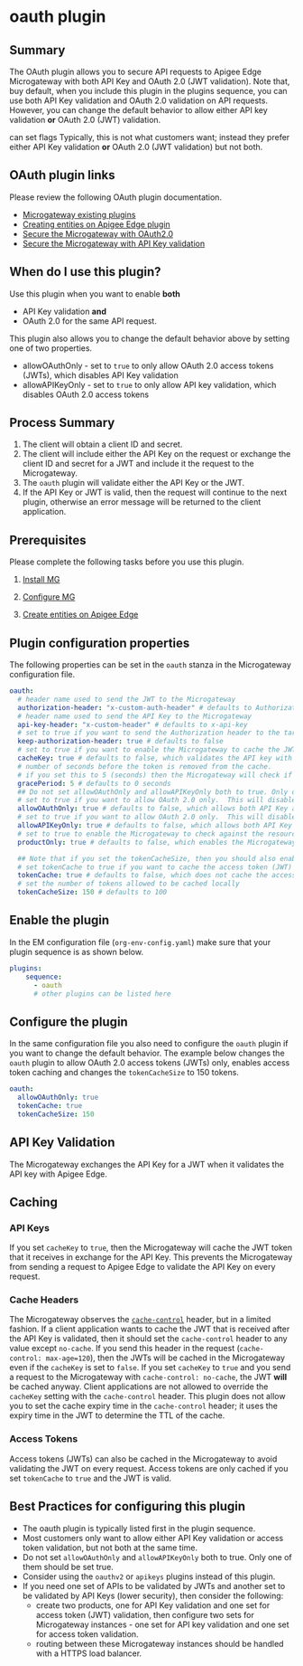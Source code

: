 # oauth plugin

## Summary
The OAuth plugin allows you to secure API requests to Apigee Edge Microgateway with both API Key and OAuth 2.0 (JWT validation). Note that, buy default, when you include this plugin in the plugins sequence, you can use both API Key validation and OAuth 2.0 validation on API requests. However, you can change the default behavior to allow either API key validation **or** OAuth 2.0 (JWT) validation. 

can set flags Typically, this is not what customers want; instead they prefer either API Key validation **or** OAuth 2.0 (JWT validation) but not both.  

## OAuth plugin links
Please review the following OAuth plugin documentation.  
* [Microgateway existing plugins](https://docs.apigee.com/api-platform/microgateway/2.5.x/use-plugins#existingpluginsbundledwithedgemicrogateway)
* [Creating entities on Apigee Edge plugin](https://docs.apigee.com/api-platform/microgateway/2.5.x/setting-and-configuring-edge-microgateway.html#part2createentitiesonapigeeedge)
* [Secure the Microgateway with OAuth2.0](https://docs.apigee.com/api-platform/microgateway/2.5.x/setting-and-configuring-edge-microgateway.html#part4secureedgemicrogateway)
* [Secure the Microgateway with API Key validation](https://docs.apigee.com/api-platform/microgateway/2.5.x/setting-and-configuring-edge-microgateway.html#part4secureedgemicrogateway-securingtheapiwithanapikey)


## When do I use this plugin?
Use this plugin when you want to enable **both**
* API Key validation **and**
* OAuth 2.0 for the same API request.

This plugin also allows you to change the default behavior above by setting one of two properties.
* allowOAuthOnly - set to `true` to only allow OAuth 2.0 access tokens (JWTs), which disables API Key validation
* allowAPIKeyOnly - set to `true` to only allow API key validation, which disables OAuth 2.0 access tokens

## Process Summary

1. The client will obtain a client ID and secret.
2. The client will include either the API Key on the request or exchange the client ID and secret for a JWT and include it the request to the Microgateway.
3. The `oauth` plugin will validate either the API Key or the JWT.
4. If the API Key or JWT is valid, then the request will continue to the next plugin, otherwise an error message will be returned to the client application.

## Prerequisites
Please complete the following tasks before you use this plugin.  

1. [Install MG](https://docs.apigee.com/api-platform/microgateway/3.0.x/setting-and-configuring-edge-microgateway#Prerequisite)   

2. [Configure MG](https://docs.apigee.com/api-platform/microgateway/3.0.x/setting-and-configuring-edge-microgateway#Part1)

3. [Create entities on Apigee Edge](https://docs.apigee.com/api-platform/microgateway/3.0.x/setting-and-configuring-edge-microgateway#Part2)


## Plugin configuration properties
The following properties can be set in the `oauth` stanza in the Microgateway configuration file.

```yaml
oauth:
  # header name used to send the JWT to the Microgateway
  authorization-header: "x-custom-auth-header" # defaults to Authorization: Bearer
  # header name used to send the API Key to the Microgateway
  api-key-header: "x-custom-header" # defaults to x-api-key
  # set to true if you want to send the Authorization header to the target server; set to false when you want this plugin to remove the header after it is validated.
  keep-authorization-header: true # defaults to false
  # set to true if you want to enable the Microgateway to cache the JWT that is received when the API Key is validated.
  cacheKey: true # defaults to false, which validates the API key with Apigee Edge on each request
  # number of seconds before the token is removed from the cache.
  # if you set this to 5 (seconds) then the Microgateway will check if the difference between the expiry time and the current time [abs(expiry time - current time)] is less than or equal (<=) to the grace period.  If true, then the Microgateway will remove the token from the cache.  
  gracePeriod: 5 # defaults to 0 seconds
  ## Do not set allowOAuthOnly and allowAPIKeyOnly both to true. Only one of them should be set true.
  # set to true if you want to allow OAuth 2.0 only.  This will disable API Key validation.
  allowOAuthOnly: true # defaults to false, which allows both API Key and OAuth 2.0
  # set to true if you want to allow OAuth 2.0 only.  This will disable API Key validation.
  allowAPIKeyOnly: true # defaults to false, which allows both API Key and OAuth 2.0
  # set to true to enable the Microgateway to check against the resource paths only.  In this case it ignores the proxy name check.  
  productOnly: true # defaults to false, which enables the Microgateway to check if the proxy name is included in the product.

  ## Note that if you set the tokenCacheSize, then you should also enable it (tokenCache: true)
  # set tokenCache to true if you want to cache the access token (JWT) that is received after the API key is validated.
  tokenCache: true # defaults to false, which does not cache the access token.
  # set the number of tokens allowed to be cached locally
  tokenCacheSize: 150 # defaults to 100
```

## Enable the plugin
In the EM configuration file (`org-env-config.yaml`) make sure that your plugin sequence is as shown below.

```yaml
plugins:
    sequence:
      - oauth
      # other plugins can be listed here
```

## Configure the plugin
In the same configuration file you also need to configure the `oauth` plugin if you want to change the default behavior.  The example below changes the `oauth` plugin to allow OAuth 2.0 access tokens (JWTs) only, enables access token caching and changes the `tokenCacheSize` to 150 tokens.    

```yaml
oauth:
  allowOAuthOnly: true
  tokenCache: true
  tokenCacheSize: 150
```

## API Key Validation
The Microgateway exchanges the API Key for a JWT when it validates the API key with Apigee Edge.   

## Caching
### API Keys
If you set `cacheKey` to `true`, then the Microgateway will cache the JWT token that it receives in exchange for the API Key.  This prevents the Microgateway from sending a request to Apigee Edge to validate the API Key on every request.

### Cache Headers
The Microgateway observes the [`cache-control`](https://developers.google.com/web/fundamentals/performance/optimizing-content-efficiency/http-caching) header, but in a limited fashion.  If a client application wants to cache the JWT that is received after the API Key is validated, then it should set the `cache-control` header to any value except `no-cache`.  If you send this header in the request (`cache-control: max-age=120`), then the JWTs will be cached in the Microgateway even if the `cacheKey` is set to `false`.  If you set `cacheKey` to `true` and you send a request to the Microgateway with `cache-control: no-cache`, the JWT **will** be cached anyway.  Client applications are not allowed to override the `cacheKey` setting with the `cache-control` header.  This plugin does not allow you to set the cache expiry time in the `cache-control` header; it uses the expiry time in the JWT to determine the TTL of the cache.  

### Access Tokens
Access tokens (JWTs) can also be cached in the Microgateway to avoid validating the JWT on every request.  Access tokens are only cached if you set `tokenCache` to `true` and the JWT is valid.  

## Best Practices for configuring this plugin
* The oauth plugin is typically listed first in the plugin sequence.  
* Most customers only want to allow either API Key validation or access token validation, but not both at the same time.
* Do not set `allowOAuthOnly` and `allowAPIKeyOnly` both to true. Only one of them should be set true.
* Consider using the `oauthv2` or `apikeys` plugins instead of this plugin.  
* If you need one set of APIs to be validated by JWTs and another set to be validated by API Keys (lower security), then consider the following:
  * create two products, one for API Key validation and one set for access token (JWT) validation, then configure two sets for Microgateway instances - one set for API key validation and one set for access token validation.
  * routing between these Microgateway instances should be handled with a HTTPS load balancer.  
